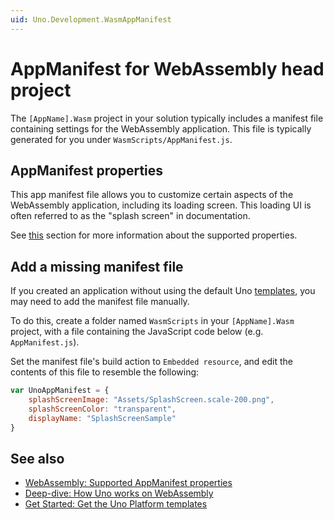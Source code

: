 ```yaml
---
uid: Uno.Development.WasmAppManifest
---
```


# AppManifest for WebAssembly head project

The `[AppName].Wasm` project in your solution typically includes a manifest file containing settings for the WebAssembly application. This file is typically generated for you under `WasmScripts/AppManifest.js`.

## AppManifest properties

This app manifest file allows you to customize certain aspects of the WebAssembly application, including its loading screen. This loading UI is often referred to as the "splash screen" in documentation.

See [this](xref:Uno.Development.SplashScreen#5-webassembly) section for more information about the supported properties.

## Add a missing manifest file

If you created an application without using the default Uno [templates](xref:Uno.GetStarted.dotnet-new), you may need to add the manifest file manually.

To do this, create a folder named `WasmScripts` in your `[AppName].Wasm` project, with a file containing the JavaScript code below
(e.g. `AppManifest.js`).

Set the manifest file's build action to `Embedded resource`, and edit the contents of this file to resemble the following:

```javascript
var UnoAppManifest = {
    splashScreenImage: "Assets/SplashScreen.scale-200.png",
    splashScreenColor: "transparent",
    displayName: "SplashScreenSample"
}
```

## See also

- [WebAssembly: Supported AppManifest properties](xref:Uno.Development.SplashScreen#5-webassembly)
- [Deep-dive: How Uno works on WebAssembly](xref:Uno.Contributing.Wasm#web-webassembly)
- [Get Started: Get the Uno Platform templates](xref:Uno.GetStarted)